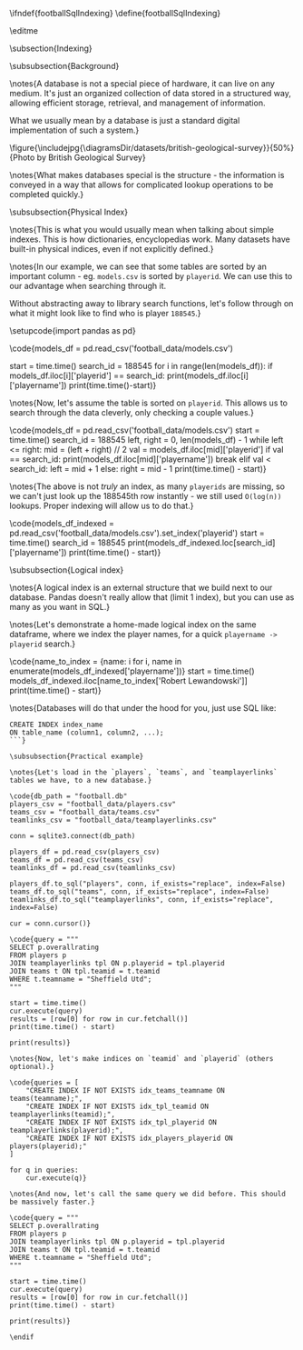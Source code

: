 \ifndef{footballSqlIndexing}
\define{footballSqlIndexing}

\editme

\subsection{Indexing}

\subsubsection{Background}

\notes{A database is not a special piece of hardware, it can live on any medium. It's just an organized collection of data stored in a structured way, allowing efficient storage, retrieval, and management of information.

What we usually mean by a database is just a standard digital implementation of such a system.}

\figure{\includejpg{\diagramsDir/datasets/british-geological-survey}}{50%}{Photo by British Geological Survey}

\notes{What makes databases special is the structure - the information is conveyed in a way that allows for complicated lookup operations to be completed quickly.}

\subsubsection{Physical Index}

\notes{This is what you would usually mean when talking about simple indexes. This is how dictionaries, encyclopedias work. Many datasets have built-in physical indices, even if not explicitly defined.}

\notes{In our example, we can see that some tables are sorted by an important column - eg. `models.csv` is sorted by `playerid`. We can use this to our advantage when searching through it.

Without abstracting away to library search functions, let's follow through on what it might look like to find who is player `188545`.}

\setupcode{import pandas as pd}

\code{models_df = pd.read_csv('football_data/models.csv')

start = time.time()
search_id = 188545
for i in range(len(models_df)):
    if models_df.iloc[i]['playerid'] == search_id:
        print(models_df.iloc[i]['playername'])
print(time.time()-start)}

\notes{Now, let's assume the table is sorted on `playerid`. This allows us to search through the data cleverly, only checking a couple values.}

\code{models_df = pd.read_csv('football_data/models.csv')
start = time.time()
search_id = 188545
left, right = 0, len(models_df) - 1
while left <= right:
    mid = (left + right) // 2
    val = models_df.iloc[mid]['playerid']
    if val == search_id:
        print(models_df.iloc[mid]['playername'])
        break
    elif val < search_id:
        left = mid + 1
    else:
        right = mid - 1
print(time.time() - start)}

\notes{The above is not *truly* an index, as many `playerids` are missing, so we can't just look up the 188545th row instantly - we still used `O(log(n))` lookups. Proper indexing will allow us to do that.}

\code{models_df_indexed = pd.read_csv('football_data/models.csv').set_index('playerid')
start = time.time()
search_id = 188545
print(models_df_indexed.loc[search_id]['playername'])
print(time.time() - start)}

\subsubsection{Logical index}

\notes{A logical index is an external structure that we build next to our database. Pandas doesn't really allow that (limit 1 index), but you can use as many as you want in SQL.}

\notes{Let's demonstrate a home-made logical index on the same dataframe, where we index the player names, for a quick `playername -> playerid` search.}

\code{name_to_index = {name: i for i, name in enumerate(models_df_indexed['playername'])}
start = time.time()
models_df_indexed.iloc[name_to_index['Robert Lewandowski']]
print(time.time() - start)}

\notes{Databases will do that under the hood for you, just use SQL like:

```
CREATE INDEX index_name
ON table_name (column1, column2, ...);
```}

\subsubsection{Practical example}

\notes{Let's load in the `players`, `teams`, and `teamplayerlinks` tables we have, to a new database.}

\code{db_path = "football.db"
players_csv = "football_data/players.csv"
teams_csv = "football_data/teams.csv"
teamlinks_csv = "football_data/teamplayerlinks.csv"

conn = sqlite3.connect(db_path)

players_df = pd.read_csv(players_csv)
teams_df = pd.read_csv(teams_csv)
teamlinks_df = pd.read_csv(teamlinks_csv)

players_df.to_sql("players", conn, if_exists="replace", index=False)
teams_df.to_sql("teams", conn, if_exists="replace", index=False)
teamlinks_df.to_sql("teamplayerlinks", conn, if_exists="replace", index=False)

cur = conn.cursor()}

\code{query = """
SELECT p.overallrating
FROM players p
JOIN teamplayerlinks tpl ON p.playerid = tpl.playerid
JOIN teams t ON tpl.teamid = t.teamid
WHERE t.teamname = "Sheffield Utd";
"""

start = time.time()
cur.execute(query)
results = [row[0] for row in cur.fetchall()]
print(time.time() - start)

print(results)}

\notes{Now, let's make indices on `teamid` and `playerid` (others optional).}

\code{queries = [
    "CREATE INDEX IF NOT EXISTS idx_teams_teamname ON teams(teamname);",
    "CREATE INDEX IF NOT EXISTS idx_tpl_teamid ON teamplayerlinks(teamid);",
    "CREATE INDEX IF NOT EXISTS idx_tpl_playerid ON teamplayerlinks(playerid);",
    "CREATE INDEX IF NOT EXISTS idx_players_playerid ON players(playerid);"
]

for q in queries:
    cur.execute(q)}

\notes{And now, let's call the same query we did before. This should be massively faster.}

\code{query = """
SELECT p.overallrating
FROM players p
JOIN teamplayerlinks tpl ON p.playerid = tpl.playerid
JOIN teams t ON tpl.teamid = t.teamid
WHERE t.teamname = "Sheffield Utd";
"""

start = time.time()
cur.execute(query)
results = [row[0] for row in cur.fetchall()]
print(time.time() - start)

print(results)}

\endif
